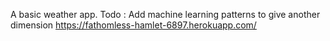A basic weather app. Todo : Add machine learning patterns to give another dimension
https://fathomless-hamlet-6897.herokuapp.com/
 
